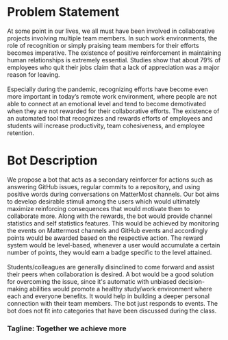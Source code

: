 # Problem Statement

At some point in our lives, we all must have been involved in collaborative projects involving multiple team members. In such work environments, the role of recognition or simply praising team members for their efforts becomes imperative. The existence of positive reinforcement in maintaining human relationships is extremely essential.  Studies show that about 79% of employees who quit their jobs claim that a lack of appreciation was a major reason for leaving. 
<br><br> Especially during the pandemic, recognizing efforts have become even more important in today’s remote work environment, where people are not able to connect at an emotional level and tend to become demotivated when they are not rewarded for their collaborative efforts. The existence of an automated tool that recognizes and rewards efforts of employees and students will increase productivity, team cohesiveness, and employee retention.

# Bot Description

We propose a bot that acts as a secondary reinforcer for actions such as answering GitHub issues, regular commits to a repository, and using positive words during conversations on MatterMost channels. Our bot aims to develop desirable stimuli among the users which would ultimately maximize reinforcing consequences that would motivate them to collaborate more. Along with the rewards, the bot would provide channel statistics and self statistics features. This would be achieved by monitoring the events on Mattermost channels and GitHub events and accordingly points would be awarded based on the respective action. The reward system would be level-based, whenever a user would accumulate a certain number of points, they would earn a badge specific to the level attained.
<br><br> Students/colleagues are generally disinclined to come forward and assist their peers when collaboration is desired. A bot would be a good solution for overcoming the issue, since it's automatic with unbiased decision-making abilities would promote a healthy study/work environment where each and everyone benefits. It would help in building a deeper personal connection with their team members. The bot just responds to events. The bot does not fit into categories that have been discussed during the class.

### Tagline: Together we achieve more
